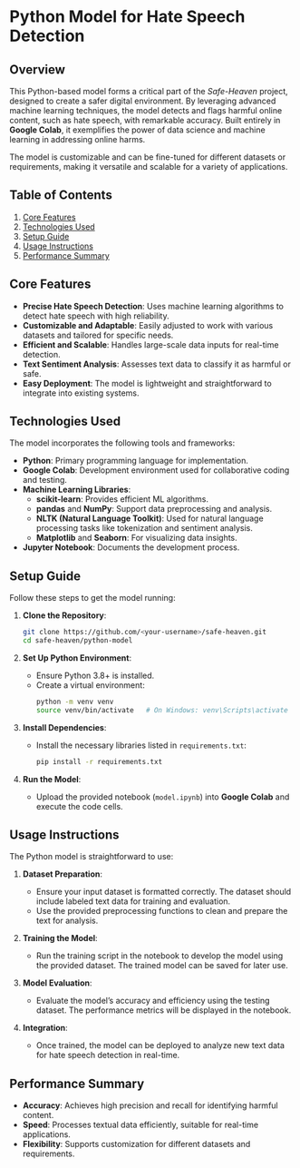 # Python Model for Hate Speech Detection

## Overview
This Python-based model forms a critical part of the *Safe-Heaven* project, designed to create a safer digital environment. By leveraging advanced machine learning techniques, the model detects and flags harmful online content, such as hate speech, with remarkable accuracy. Built entirely in **Google Colab**, it exemplifies the power of data science and machine learning in addressing online harms.

The model is customizable and can be fine-tuned for different datasets or requirements, making it versatile and scalable for a variety of applications.


## Table of Contents
1. [Core Features](#core-features)
2. [Technologies Used](#technologies-used)
3. [Setup Guide](#setup-guide)
4. [Usage Instructions](#usage-instructions)
5. [Performance Summary](#performance-summary)


## Core Features
- **Precise Hate Speech Detection**: Uses machine learning algorithms to detect hate speech with high reliability.
- **Customizable and Adaptable**: Easily adjusted to work with various datasets and tailored for specific needs.
- **Efficient and Scalable**: Handles large-scale data inputs for real-time detection.
- **Text Sentiment Analysis**: Assesses text data to classify it as harmful or safe.
- **Easy Deployment**: The model is lightweight and straightforward to integrate into existing systems.



## Technologies Used
The model incorporates the following tools and frameworks:
- **Python**: Primary programming language for implementation.
- **Google Colab**: Development environment used for collaborative coding and testing.
- **Machine Learning Libraries**:
  - **scikit-learn**: Provides efficient ML algorithms.
  - **pandas** and **NumPy**: Support data preprocessing and analysis.
  - **NLTK (Natural Language Toolkit)**: Used for natural language processing tasks like tokenization and sentiment analysis.
  - **Matplotlib** and **Seaborn**: For visualizing data insights.
- **Jupyter Notebook**: Documents the development process.



## Setup Guide
Follow these steps to get the model running:

1. **Clone the Repository**:
   ```bash
   git clone https://github.com/<your-username>/safe-heaven.git
   cd safe-heaven/python-model
   ```

2. **Set Up Python Environment**:
   - Ensure Python 3.8+ is installed.
   - Create a virtual environment:
     ```bash
     python -m venv venv
     source venv/bin/activate   # On Windows: venv\Scripts\activate
     ```

3. **Install Dependencies**:
   - Install the necessary libraries listed in `requirements.txt`:
     ```bash
     pip install -r requirements.txt
     ```

4. **Run the Model**:
   - Upload the provided notebook (`model.ipynb`) into **Google Colab** and execute the code cells.


## Usage Instructions
The Python model is straightforward to use:
1. **Dataset Preparation**:
   - Ensure your input dataset is formatted correctly. The dataset should include labeled text data for training and evaluation.
   - Use the provided preprocessing functions to clean and prepare the text for analysis.

2. **Training the Model**:
   - Run the training script in the notebook to develop the model using the provided dataset. The trained model can be saved for later use.

3. **Model Evaluation**:
   - Evaluate the model’s accuracy and efficiency using the testing dataset. The performance metrics will be displayed in the notebook.

4. **Integration**:
   - Once trained, the model can be deployed to analyze new text data for hate speech detection in real-time.


## Performance Summary
- **Accuracy**: Achieves high precision and recall for identifying harmful content.
- **Speed**: Processes textual data efficiently, suitable for real-time applications.
- **Flexibility**: Supports customization for different datasets and requirements.

